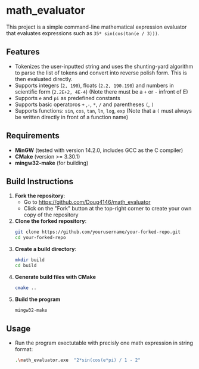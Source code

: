 # math_evaluator

This project is a simple command-line mathematical expression evaluator that evaluates expressions such as 
`35* sin(cos(tan(e / 3)))`. 

## Features
- Tokenizes the user-inputted string and uses the shunting-yard algorithm to parse the list of tokens and convert into reverse polish form.
  This is then evaluated directly.
- Supports integers (`2, 190`), floats (`2.2, 190.190`) and numbers in scientific form (`2.2E+2, 4E-4`) (Note there must be a `+` or `-` infront of E)
- Supports `e` and `pi` as predefined constants
- Supports basic operatoros `+` ,`-`, `*`, `/` and parentheses `(`, `)`
- Supports functions: `sin`, `cos`, `tan`, `ln`, `log`, `exp` (Note that a `(` must always be written directly in front of a function name)

## Requirements
- **MinGW** (tested with version 14.2.0, includes GCC as the C compiler)
- **CMake** (version >= 3.30.1)
- **mingw32-make** (for building)

## Build Instructions

1. **Fork the repository**:
   - Go to https://github.com/Doug4146/math_evaluator
   - Click on the "Fork" button at the top-right corner to create your own copy of the repository
1. **Clone the forked repository**:
   ```bash
   git clone https://github.com/yourusername/your-forked-repo.git
   cd your-forked-repo
2. **Create a build directory**:
   ```bash
   mkdir build
   cd build
3. **Generate build files with CMake**
   ```bash
   cmake ..
4. **Build the program**
   ```bash
   mingw32-make
   
## Usage
- Run the program exectutable with precisly one math expression in string format:
   ```bash
   .\math_evaluator.exe  "2*sin(cos(e*pi) / 1 - 2"
    
